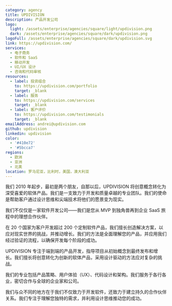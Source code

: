 ```yaml
---
category: agency
title: UPDIVISION
description: 产品开发公司
logo:
  light: /assets/enterprise/agencies/square/light/updivision.png
  dark: /assets/enterprise/agencies/square/dark/updivision.png
logoFull: /assets/enterprise/agencies/square/dark/updivision.svg
link: https://updivision.com/
services:
  - 电子商务
  - 软件和 SaaS
  - 移动开发
  - UI/UX 设计
  - 咨询和代码审核
resources:
  - label: 投资组合
    to: https://updivision.com/portfolio
    target: _blank
  - label: 服务
    to: https://updivision.com/services
    target: _blank
  - label: 客户评价
    to: https://updivision.com/testimonials
    target: _blank
emailAddress: andrei@updivision.com
github: updivision
linkedin: updivision
color:
  - '#410e72'
  - '#5bcca7'
regions:
  - 欧洲
  - 亚洲
  - 北美
location: 罗马尼亚，比利时，美国，澳大利亚
---
```


我们 2010 年起步，最初是两个朋友，自那以后，UPDIVISION 将创意概念转化为深受喜爱的软体产品。我们是一支致力于开发和质量卓越的专业团队。我们的使命是帮助客户通过设计思维和尖端技术将他们的愿景变为现实。

我们不仅仅是一家软件开发公司——我们是您从 MVP 到独角兽再到企业 SaaS 旅程中的理想合作伙伴。

在 20 个国家为客户开发超过 200 个定制软件产品，我们擅长创造解决方案，以应对现实世界的挑战，并推动增长。我们的方法是全面理解您的产品，并应用我们经过验证的流程，以确保开发每个阶段的成功。

UPDIVISION 专注于端到端的产品开发，指导项目从初始概念到最终发布和增长。我们擅长将创意转化为创新的软体产品，采用设计驱动的方法应对复杂的挑战。

我们的专业包括产品策略、用户体验（UX）、代码设计和架构。我们服务于各行各业，密切合作与全球的企业家和公司。

我们与众不同的地方在于我们不仅致力于开发软件，还致力于建立持久的合作伙伴关系。我们专注于理解您独特的需求，并利用设计思维推动您的成功。
